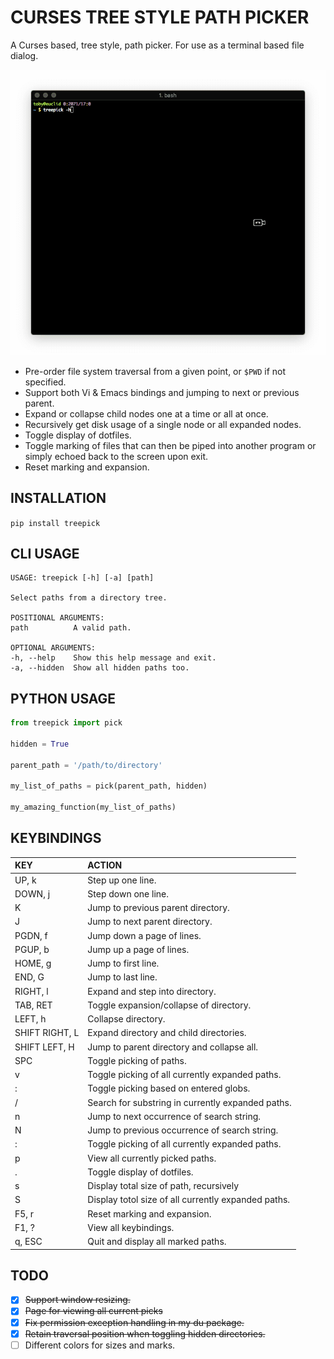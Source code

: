 # CURSES TREE STYLE PATH PICKER

A Curses based, tree style, path picker. For use as a terminal based file dialog.

![img](./treepick.gif "TreePick")

* Pre-order file system traversal from a given point, or `$PWD` if not
  specified.
* Support both Vi & Emacs bindings and jumping to next or previous parent.
* Expand or collapse child nodes one at a time or all at once.
* Recursively get disk usage of a single node or all expanded nodes.
* Toggle display of dotfiles.
* Toggle marking of files that can then be piped into another program or simply
  echoed back to the screen upon exit.
* Reset marking and expansion.

## INSTALLATION

`pip install treepick`

## CLI USAGE

```
USAGE: treepick [-h] [-a] [path]

Select paths from a directory tree.

POSITIONAL ARGUMENTS:
path          A valid path.

OPTIONAL ARGUMENTS:
-h, --help    Show this help message and exit.
-a, --hidden  Show all hidden paths too.
```

## PYTHON USAGE

```python
from treepick import pick

hidden = True

parent_path = '/path/to/directory'

my_list_of_paths = pick(parent_path, hidden)

my_amazing_function(my_list_of_paths)
```

## KEYBINDINGS

| KEY                | ACTION                                                |
| :----------------- | :---------------------------------------------------- |
| UP, k              | Step up one line.                                     |
| DOWN, j            | Step down one line.                                   |
| K                  | Jump to previous parent directory.                    |
| J                  | Jump to next parent directory.                        |
| PGDN, f            | Jump down a page of lines.                            |
| PGUP, b            | Jump up a page of lines.                              |
| HOME, g            | Jump to first line.                                   |
| END, G             | Jump to last line.                                    |
| RIGHT, l           | Expand and step into directory.                       |
| TAB, RET           | Toggle expansion/collapse of directory.               |
| LEFT, h            | Collapse directory.                                   |
| SHIFT RIGHT, L     | Expand directory and child directories.               |
| SHIFT LEFT, H      | Jump to parent directory and collapse all.            |
| SPC                | Toggle picking of paths.                              |
| v                  | Toggle picking of all currently expanded paths.       |
| :                  | Toggle picking based on entered globs.                |
| /                  | Search for substring in currently expanded paths.     |
| n                  | Jump to next occurrence of search string.             |
| N                  | Jump to previous occurrence of search string.         |
| :                  | Toggle picking of all currently expanded paths.       |
| p                  | View all currently picked paths.                      |
| .                  | Toggle display of dotfiles.                           |
| s                  | Display total size of path, recursively               |
| S                  | Display totol size of all currently expanded paths.   |
| F5, r              | Reset marking and expansion.                          |
| F1, ?              | View all keybindings.                                 |
| q, ESC             | Quit and display all marked paths.                    |

## TODO

- [x] ~~Support window resizing.~~
- [x] ~~Page for viewing all current picks~~
- [x] ~~Fix permission exception handling in my du package.~~
- [x] ~~Retain traversal position when toggling hidden directories.~~
- [ ] Different colors for sizes and marks.
